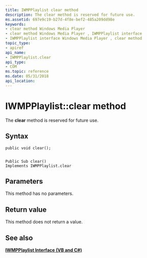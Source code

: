 ```yaml
---
title: IWMPPlaylist clear method
description: The clear method is reserved for future use.
ms.assetid: 697e9c19-b27d-4f8e-bef2-485a209dd98e
keywords:
- clear method Windows Media Player
- clear method Windows Media Player , IWMPPlaylist interface
- IWMPPlaylist interface Windows Media Player , clear method
topic_type:
- apiref
api_name:
- IWMPPlaylist.clear
api_type:
- COM
ms.topic: reference
ms.date: 05/31/2018
api_location: 
---
```


# IWMPPlaylist::clear method

The **clear** method is reserved for future use.

## Syntax


```CSharp
public void clear();
```


```VB

Public Sub clear()
Implements IWMPPlaylist.clear
```





## Parameters

This method has no parameters.

## Return value

This method does not return a value.

## See also

<dl> <dt>

[**IWMPPlaylist Interface (VB and C#)**](iwmpplaylist--vb-and-c.md)
</dt> </dl>

 

 




